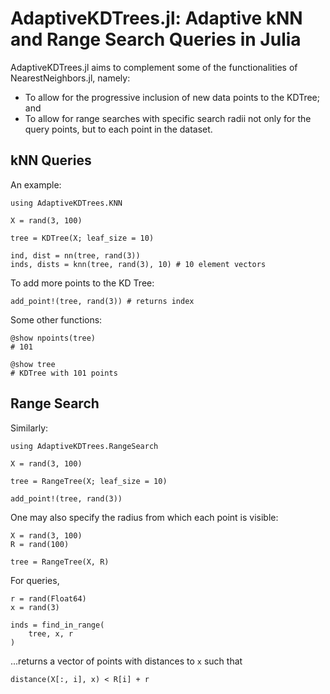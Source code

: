 # AdaptiveKDTrees.jl: Adaptive kNN and Range Search Queries in Julia

AdaptiveKDTrees.jl aims to complement some of the functionalities of NearestNeighbors.jl, namely:

* To allow for the progressive inclusion of new data points to the KDTree; and
* To allow for range searches with specific search radii not only for the query points, but to each point in the dataset.

## kNN Queries

An example:

```
using AdaptiveKDTrees.KNN

X = rand(3, 100)

tree = KDTree(X; leaf_size = 10)

ind, dist = nn(tree, rand(3))
inds, dists = knn(tree, rand(3), 10) # 10 element vectors
```

To add more points to the KD Tree:

```
add_point!(tree, rand(3)) # returns index
```

Some other functions:

```
@show npoints(tree)
# 101

@show tree
# KDTree with 101 points
```

## Range Search

Similarly:

```
using AdaptiveKDTrees.RangeSearch

X = rand(3, 100)

tree = RangeTree(X; leaf_size = 10)

add_point!(tree, rand(3))
```

One may also specify the radius from which each point is visible:

```
X = rand(3, 100)
R = rand(100)

tree = RangeTree(X, R)
```

For queries,

```
r = rand(Float64)
x = rand(3)

inds = find_in_range(
    tree, x, r
)
```

...returns a vector of points with distances to `x` such that

```
distance(X[:, i], x) < R[i] + r
```
